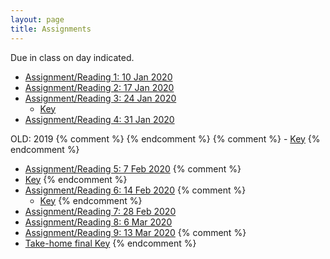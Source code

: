 ```yaml
---
layout: page
title: Assignments
---
```


Due in class on day indicated.

  - [Assignment/Reading 1: 10 Jan 2020](../Assignments/Assignment01/)
  - [Assignment/Reading 2: 17 Jan 2020](../Assignments/Assignment02/)
  - [Assignment/Reading 3: 24 Jan 2020](../Assignments/Assignment03/)
    - [Key](../Assignments/Assignment3Key.html)
  - [Assignment/Reading 4:  31 Jan 2020](../Assignments/Assignment04/)

OLD: 2019
  {% comment %}
{% endcomment %}
{% comment %}
    - [Key](../Assignments/Assignment4Key.html)
{% endcomment %}
  - [Assignment/Reading 5: 7 Feb 2020](../Assignments/Assignment05/)
{% comment %}
  - [Key](../Assignments/Assignment5Key.html)
{% endcomment %}
  - [Assignment/Reading 6: 14 Feb 2020](../Assignments/Assignment06/)
{% comment %}
    - [Key](../Assignments/Assignment6Key.html)
{% endcomment %}
  - [Assignment/Reading 7: 28 Feb 2020](../Assignments/Assignment07/)
  - [Assignment/Reading 8: 6 Mar 2020](../Assignments/Assignment08/)
  - [Assignment/Reading 9: 13 Mar 2020](../Assignments/Assignment08/)
{% comment %}
  - [Take-home final Key](../Assignments/TakeHome2019Key.pdf)
{% endcomment %}
